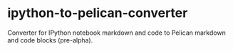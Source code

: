 ipython-to-pelican-converter
============================

Converter for IPython notebook markdown and code to Pelican markdown and code blocks (pre-alpha).
